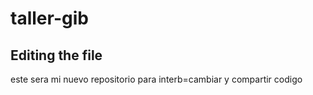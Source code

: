 # taller-gib
## Editing the file 
este sera mi nuevo repositorio para interb=cambiar y compartir codigo 
